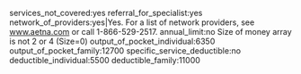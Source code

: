 
services_not_covered:yes
referral_for_specialist:yes
network_of_providers:yes|Yes. For a list of network providers, see www.aetna.com or call 1-866-529-2517. 
annual_limit:no
Size of money array is not 2 or 4 (Size=0)
output_of_pocket_individual:6350
output_of_pocket_family:12700
specific_service_deductible:no
deductible_individual:5500
deductible_family:11000